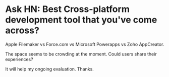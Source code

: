 # Ask HN: Best Cross-platform development tool that you've come across?

Apple Filemaker vs Force.com vs Microsoft Powerapps vs Zoho AppCreator.<p>The space seems to be crowding at the moment. Could users share their experiences?<p>It will help my ongoing evaluation. Thanks.
